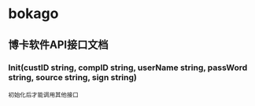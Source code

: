 # bokago

## 博卡软件API接口文档

### Init(custID string, compID string, userName string, passWord string, source string, sign string)
    初始化后才能调用其他接口